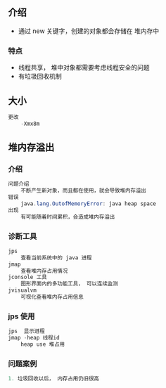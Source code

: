 ## 介绍

* 通过 new 关键字，创建的对象都会存储在 堆内存中

### 特点

* 线程共享， 堆中对象都需要考虑线程安全的问题
* 有垃圾回收机制

## 大小

```java 
更改
    -Xmx8m
```



## 堆内存溢出

### 介绍

```java
问题介绍
    不断产生新对象，而且都在使用，就会导致堆内存溢出
错误
    java.lang.OutofMemoryError: java heap space
出现
    有可能随着时间累积，会造成堆内存溢出
```

### 诊断工具

```java
jps
    查看当前系统中的 java 进程
jmap 
    查看堆内存占用情况
jconsole 工具
    图形界面内的多功能工具， 可以连续监测
jvisualvm
    可视化查看堆内存占用信息
```



### jps 使用

```java
jps  显示进程
jmap -heap 线程id
    heap use 堆占用
```

### 问题案例

```java 
1. 垃圾回收以后， 内存占用仍旧很高
```

